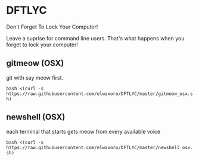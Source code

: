 # DFTLYC
Don't Forget To Lock Your Computer!

Leave a suprise for command line users. That's what happens when you forget to lock your computer!

## gitmeow (OSX)
git with say meow first.

```bash <(curl -s https://raw.githubusercontent.com/elwaxoro/DFTLYC/master/gitmeow_osx.sh)```

## newshell (OSX)
each terminal that starts gets meow from every available voice

```bash <(curl -s https://raw.githubusercontent.com/elwaxoro/DFTLYC/master/newshell_osx.sh)```

